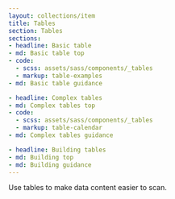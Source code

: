 ```yaml
---
layout: collections/item
title: Tables
section: Tables
sections:
- headline: Basic table
- md: Basic table top
- code:
  - scss: assets/sass/components/_tables
  - markup: table-examples
- md: Basic table guidance

- headline: Complex tables
- md: Complex tables top
- code:
  - scss: assets/sass/components/_tables
  - markup: table-calendar
- md: Complex tables guidance

- headline: Building tables
- md: Building top
- md: Building guidance
---
```


<p class="abstract">Use tables to make data content easier to scan.<p>
